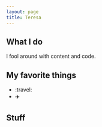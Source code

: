 ```yaml
---
layout: page
title: Teresa
---
```


## What I do
I fool around with content and code. 


## My favorite things
- :travel: 
- :airplane:

## Stuff
